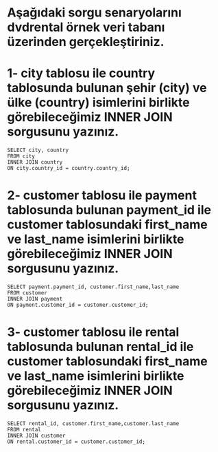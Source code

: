 # Aşağıdaki sorgu senaryolarını dvdrental örnek veri tabanı üzerinden gerçekleştiriniz.

# 1- city tablosu ile country tablosunda bulunan şehir (city) ve ülke (country) isimlerini birlikte görebileceğimiz INNER JOIN sorgusunu yazınız.
	SELECT city, country
	FROM city
	INNER JOIN country
	ON city.country_id = country.country_id;

# 2- customer tablosu ile payment tablosunda bulunan payment_id ile customer tablosundaki first_name ve last_name isimlerini birlikte görebileceğimiz INNER JOIN sorgusunu yazınız.
	SELECT payment.payment_id, customer.first_name,last_name
	FROM customer
	INNER JOIN payment
	ON payment.customer_id = customer.customer_id;
	
# 3- customer tablosu ile rental tablosunda bulunan rental_id ile customer tablosundaki first_name ve last_name isimlerini birlikte görebileceğimiz INNER JOIN sorgusunu yazınız.
	SELECT rental_id, customer.first_name,customer.last_name
	FROM rental
	INNER JOIN customer
	ON rental.customer_id = customer.customer_id;

